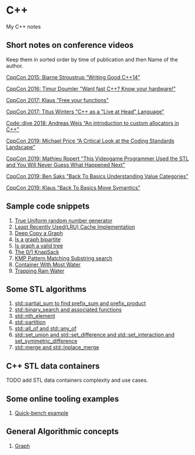 # C++

My C++ notes

## Short notes on conference videos

Keep them in sorted order by time of publication and then Name of the author.

[CppCon 2015:  Bjarne Stroustrup “Writing Good C++14”](../cpp/video_notes/2015_Bjarne_Writing_Good_C++14.md)

[CppCon 2016: Timur Doumler "Want fast C++? Know your hardware!"](./video_notes/2016_Timur_Doumler_Want_fast_C++?.md)

[CppCon 2017: Klaus "Free your functions"](./video_notes/2017_klaus_Free_your_functions.md)

[CppCon 2017: Titus Winters “C++ as a "Live at Head" Language”](./video_notes/2017_titus_live_at_head.md)

[Code::dive 2018: Andreas Weis “An introduction to custom allocators in C++"](./video_notes/2018_Andreas_Taming_dynamic_memory.md)

[CppCon 2019: Michael Price “A Critical Look at the Coding Standards Landscape”](./video_notes/2019_MP_A_Critical_Look_Coding_Standards.md)

[CppCon 2019: Mathieu Ropert "This Videogame Programmer Used the STL and You Will Never Guess What Happened Next"](./video_notes/2019_Mathieu_Ropert_This_Videogame_Programmer_Used_the_STL.md)

[CppCon 2019: Ben Saks "Back To Basics Understanding Value Categories"](./video_notes/2019_Ben_Saks_BTB_Understanding_Value_Categories.md)

[CppCon 2019: Klaus "Back To Basics Move Symantics"](./video_notes/2019_Klaus_BTB_Move_Semantics.md)

## Sample code snippets

1. [True Uniform random number generator](./code_samples/uniform_random_number_generator.md)
2. [Least Recently Used(LRU) Cache Implementation](./code_samples/lru_cache_implementation.md)
3. [Deep Copy a Graph](code_samples/deep_copy_graph.md)
4. [Is a graph bipartite](code_samples/is_graph_bipartite.md)
5. [Is graph a valid tree](code_samples/graph_valid_tree.md)
6. [The 0/1 KnapSack](somelink)
7. [KMP Pattern Matching Substring search](somelink)
8. [Container With Most Water](somelink)
9. [Trapping Rain Water](somelink)

## Some STL algorithms

1. [std::partial_sum to find prefix_sum and prefix_product](./code_samples/prefix_sum_program.md)
2. [std::binary_search and associated functions](./code_samples/binary_search_examples.md)
3. [std::nth_element](somelink)
4. [std::partition](somelink)
5. [std::all_of and std::any_of](somelink)
6. [std::set_union and std::set_difference and std::set_interaction and set_symmetric_difference](somelink)
7. [std::merge and std::inplace_merge](somelink)

## C++ STL data containers

TODO add STL data containers complexity and use cases.

## Some online tooling examples

1. [Quick-bench example](./code_samples/uniform_random_number_generator.md)

## General Algorithmic concepts

1. [Graph](./data_structures/graph.md)
